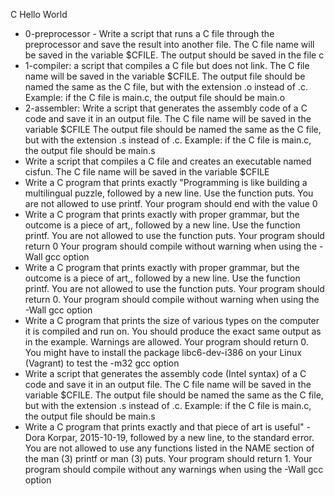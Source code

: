 C Hello World
* 0-preprocessor - Write a script that runs a C file through the preprocessor and  save the result into another file. The C file name will be saved in the variable $CFILE. The output should be saved in the file c 
* 1-compiler: a script that compiles a C file but does not link. The C file name will be saved in the variable $CFILE. The output file should be named the same as the C file, but with the extension .o instead of .c. Example: if the C file is main.c, the output file should be main.o 
* 2-assembler: Write a script that generates the assembly code of a C code and save it in an output file. The C file name will be saved in the variable $CFILE The output file should be named the same as the C file, but with the extension .s instead of .c. Example: if the C file is main.c, the output file should be main.s
* Write a script that compiles a C file and creates an executable named cisfun. The C file name will be saved in the variable $CFILE 
* Write a C program that prints exactly "Programming is like building a multilingual puzzle, followed by a new line. Use the function puts. You are not allowed to use printf. Your program should end with the value 0
* Write a C program that prints exactly with proper grammar, but the outcome is a piece of art,, followed by a new line. Use the function printf. You are not allowed to use the function puts. Your program should return 0 Your program should compile without warning when using the -Wall gcc option
* Write a C program that prints exactly with proper grammar, but the outcome is a piece of art,, followed by a new line. Use the function printf. You are not allowed to use the function puts. Your program should return 0. Your program should compile without warning when using the -Wall gcc option  
* Write a C program that prints the size of various types on the computer it is compiled and run on. You should produce the exact same output as in the example. Warnings are allowed. Your program should return 0. You might have to install the package libc6-dev-i386 on your Linux (Vagrant) to test the -m32 gcc option 
* Write a script that generates the assembly code (Intel syntax) of a C code and save it in an output file. The C file name will be saved in the variable $CFILE. The output file should be named the same as the C file, but with the extension .s instead of .c. Example: if the C file is main.c, the output file should be main.s
* Write a C program that prints exactly and that piece of art is useful" - Dora Korpar, 2015-10-19, followed by a new line, to the standard error. You are not allowed to use any functions listed in the NAME section of the man (3) printf or man (3) puts. Your program should return 1. Your program should compile without any warnings when using the -Wall gcc option 
